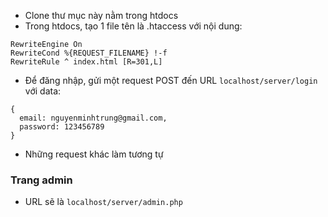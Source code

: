 * Clone thư mục này nằm trong htdocs
* Trong htdocs, tạo 1 file tên là .htaccess với nội dung:

```
RewriteEngine On
RewriteCond %{REQUEST_FILENAME} !-f
RewriteRule ^ index.html [R=301,L]
```
* Để đăng nhập, gửi một request POST đến URL ```localhost/server/login```
với data:
```
{
  email: nguyenminhtrung@gmail.com,
  password: 123456789
}
```
* Những request khác làm tương tự

### Trang admin
* URL sẽ là ```localhost/server/admin.php```